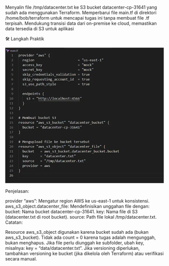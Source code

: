 Menyalin file /tmp/datacenter.txt ke S3 bucket datacenter-cp-31641 yang sudah ada menggunakan Terraform.
Memperbarui file main.tf di direktori /home/bob/terraform untuk mencapai tugas ini tanpa membuat file .tf terpisah.
Mendukung transisi data dari on-premise ke cloud, memastikan data tersedia di S3 untuk aplikasi

🛠 Langkah Praktik

![alt text](image-40.png)


Penjelasan:

provider “aws”: Mengatur region AWS ke us-east-1 untuk konsistensi.
aws_s3_object.datacenter_file: Mendefinisikan unggahan file dengan:
bucket: Nama bucket datacenter-cp-31641.
key: Nama file di S3 (datacenter.txt di root bucket).
source: Path file lokal /tmp/datacenter.txt.
Catatan:

Resource aws_s3_object digunakan karena bucket sudah ada (bukan aws_s3_bucket).
Tidak ada count = 0 karena tugas adalah mengunggah, bukan menghapus.
Jika file perlu diunggah ke subfolder, ubah key, misalnya: key = “data/datacenter.txt”.
Jika versioning diperlukan, tambahkan versioning ke bucket (jika dikelola oleh Terraform) atau verifikasi secara manual.